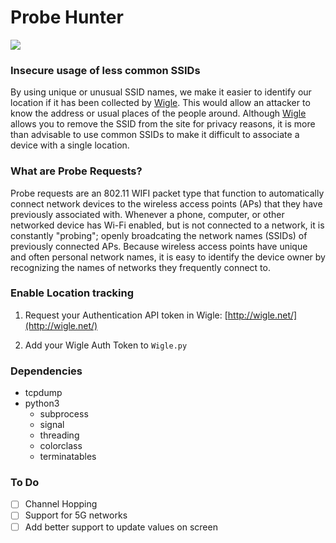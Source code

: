 # Probe Hunter

<img src="https://raw.githubusercontent.com/mgp25/Probe-Hunter/master/probe.png" heigth=300>


### Insecure usage of less common SSIDs

By using unique or unusual SSID names, we make it easier to identify our location if it has been collected by [Wigle](http://wigle.net/). This would allow an attacker to know the address or usual places of the people around. Although [Wigle](http://wigle.net/) allows you to remove the SSID from the site for privacy reasons, it is more than advisable to use common SSIDs to make it difficult to associate a device with a single location.


### What are Probe Requests?

Probe requests are an 802.11 WIFI packet type that function to automatically connect network devices to the wireless access points (APs) that they have previously associated with. Whenever a phone, computer, or other networked device has Wi-Fi enabled, but is not connected to a network, it is constantly "probing"; openly broadcating the network names (SSIDs) of previously connected APs. Because wireless access points have unique and often personal network names, it is easy to identify the device owner by recognizing the names of networks they frequently connect to.


### Enable Location tracking

1) Request your Authentication API token in Wigle: [http://wigle.net/](http://wigle.net/)

2) Add your Wigle Auth Token to `Wigle.py`


### Dependencies 

- tcpdump
- python3
	- subprocess
	- signal
	- threading
	- colorclass
	- terminatables
	
### To Do

- [ ] Channel Hopping
- [ ] Support for 5G networks
- [ ] Add better support to update values on screen
